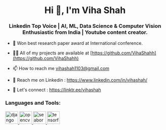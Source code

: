 <h1 align="center">Hi 👋, I'm Viha Shah</h1>
<h3 align="center">Linkedin Top Voice | AI, ML, Data Science & Computer Vision Enthusiastic from India | Youtube content creator.</h3>

- 🌱 Won best research paper award at International conference.

- 👨‍💻 All of my projects are available at [https://github.com/VihaShahh](https://github.com/VihaShahh)

- 📫 How to reach me vihashah1103@gmail.com

- 📄 Reach me on Linkedin : https://www.linkedin.com/in/vihashah/

- 🔗 Let's connect : https://linktr.ee/vihashah
  
<h3 align="left">Languages and Tools:</h3>
<p align="left"> <a href="https://www.djangoproject.com/" target="_blank" rel="noreferrer"> <img src="https://cdn.worldvectorlogo.com/logos/django.svg" alt="django" width="40" height="40"/> </a> <a href="https://opencv.org/" target="_blank" rel="noreferrer"> <img src="https://www.vectorlogo.zone/logos/opencv/opencv-icon.svg" alt="opencv" width="40" height="40"/> </a> <a href="https://seaborn.pydata.org/" target="_blank" rel="noreferrer"> <img src="https://seaborn.pydata.org/_images/logo-mark-lightbg.svg" alt="seaborn" width="40" height="40"/> </a> <a href="https://www.tensorflow.org" target="_blank" rel="noreferrer"> <img src="https://www.vectorlogo.zone/logos/tensorflow/tensorflow-icon.svg" alt="tensorflow" width="40" height="40"/> </a> </p>
